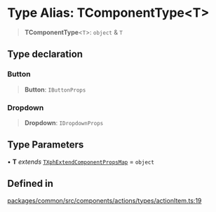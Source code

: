 # Type Alias: TComponentType\<T\>

> **TComponentType**\<`T`\>: `object` & `T`

## Type declaration

### Button

> **Button**: `IButtonProps`

### Dropdown

> **Dropdown**: `IDropdownProps`

## Type Parameters

• **T** *extends* [`TXphExtendComponentPropsMap`](TXphExtendComponentPropsMap.md) = `object`

## Defined in

[packages/common/src/components/actions/types/actionItem.ts:19](https://github.com/XiaoPiHong/xph-crud/blob/1453d1f4b2490c13545a9d7404efaaabc2a2fd0f/packages/common/src/components/actions/types/actionItem.ts#L19)
